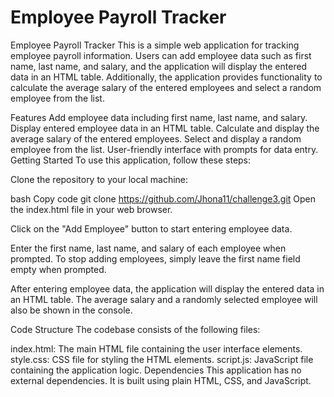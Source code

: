 # Employee Payroll Tracker

Employee Payroll Tracker
This is a simple web application for tracking employee payroll information. Users can add employee data such as first name, last name, and salary, and the application will display the entered data in an HTML table. Additionally, the application provides functionality to calculate the average salary of the entered employees and select a random employee from the list.

Features
Add employee data including first name, last name, and salary.
Display entered employee data in an HTML table.
Calculate and display the average salary of the entered employees.
Select and display a random employee from the list.
User-friendly interface with prompts for data entry.
Getting Started
To use this application, follow these steps:

Clone the repository to your local machine:

bash
Copy code
git clone https://github.com/Jhona11/challenge3.git
Open the index.html file in your web browser.

Click on the "Add Employee" button to start entering employee data.

Enter the first name, last name, and salary of each employee when prompted. To stop adding employees, simply leave the first name field empty when prompted.

After entering employee data, the application will display the entered data in an HTML table. The average salary and a randomly selected employee will also be shown in the console.

Code Structure
The codebase consists of the following files:

index.html: The main HTML file containing the user interface elements.
style.css: CSS file for styling the HTML elements.
script.js: JavaScript file containing the application logic.
Dependencies
This application has no external dependencies. It is built using plain HTML, CSS, and JavaScript.
